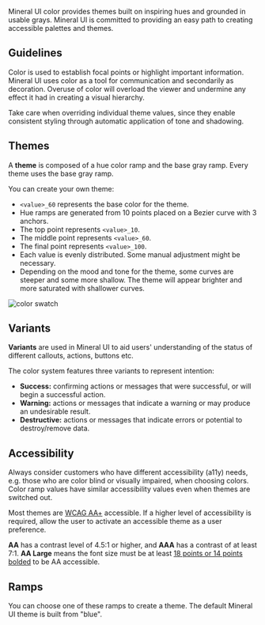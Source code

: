 Mineral UI color provides themes built on inspiring hues and grounded in usable grays.
Mineral UI is committed to providing an easy path to creating accessible palettes and themes.

## Guidelines

Color is used to establish focal points or highlight important information.
Mineral UI uses color as a tool for communication and secondarily as decoration.
Overuse of color will overload the viewer and undermine any effect it had in creating a visual hierarchy.

Take care when overriding individual theme values, since they enable consistent styling through automatic application of tone and shadowing.

## Themes

A **theme** is composed of a hue color ramp and the base gray ramp. Every theme uses the base gray ramp.

You can create your own theme:
  - `<value>_60` represents the base color for the theme.
  - Hue ramps are generated from 10 points placed on a Bezier curve with 3 anchors.
  - The top point represents `<value>_10`.
  - The middle point represents `<value>_60`.
  - The final point represents `<value>_100`.
  - Each value is evenly distributed. Some manual adjustment might be necessary.
  - Depending on the mood and tone for the theme, some curves are steeper and some more shallow. The theme will appear brighter and more saturated with shallower curves.

![color swatch](/images/color-swatch.png)

## Variants

**Variants** are used in Mineral UI to aid users' understanding of the status of different callouts, actions, buttons etc.

The color system features three variants to represent intention:
- **Success:** confirming actions or messages that were successful, or will begin a successful action.
- **Warning:** actions or messages that indicate a warning or may produce an undesirable result.
- **Destructive:** actions or messages that indicate errors or potential to destroy/remove data.

<Variants />

## Accessibility

Always consider customers who have different accessibility (a11y) needs, e.g. those who are color blind or visually impaired, when choosing colors.
Color ramp values have similar accessibility values even when themes are switched out.

Most themes are [WCAG AA+](https://www.w3.org/TR/WCAG20/) accessible. If a higher level of accessibility is required, allow the user to activate an accessible theme as a user preference.

**AA** has a contrast level of 4.5:1 or higher, and **AAA** has a contrast of at least 7:1.
**AA Large** means the font size must be at least [18 points or 14 points bolded](https://developer.paciellogroup.com/blog/2012/05/whats-large-text-in-wcag-2-0-parlance/) to be AA accessible.

## Ramps

You can choose one of these ramps to create a theme.
The default Mineral UI theme is built from "blue".
